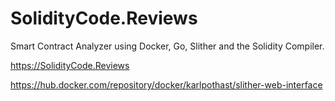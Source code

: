 # SolidityCode.Reviews
Smart Contract Analyzer using Docker, Go, Slither and the Solidity Compiler.

https://SolidityCode.Reviews

https://hub.docker.com/repository/docker/karlpothast/slither-web-interface


